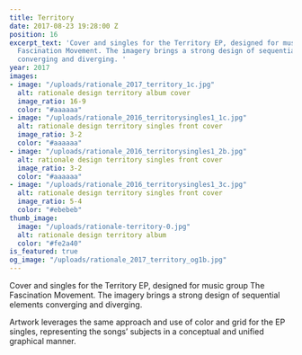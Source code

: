 ```yaml
---
title: Territory
date: 2017-08-23 19:28:00 Z
position: 16
excerpt_text: 'Cover and singles for the Territory EP, designed for music group The
  Fascination Movement. The imagery brings a strong design of sequential elements
  converging and diverging. '
year: 2017
images:
- image: "/uploads/rationale_2017_territory_1c.jpg"
  alt: rationale design territory album cover
  image_ratio: 16-9
  color: "#aaaaaa"
- image: "/uploads/rationale_2016_territorysingles1_1c.jpg"
  alt: rationale design territory singles front cover
  image_ratio: 3-2
  color: "#aaaaaa"
- image: "/uploads/rationale_2016_territorysingles1_2b.jpg"
  alt: rationale design territory singles front cover
  image_ratio: 3-2
  color: "#aaaaaa"
- image: "/uploads/rationale_2016_territorysingles1_3c.jpg"
  alt: rationale design territory singles front cover
  image_ratio: 5-4
  color: "#ebebeb"
thumb_image:
  image: "/uploads/rationale-territory-0.jpg"
  alt: rationale design territory album
  color: "#fe2a40"
is_featured: true
og_image: "/uploads/rationale_2017_territory_og1b.jpg"
---
```


Cover and singles for the Territory EP, designed for music group The Fascination Movement. The imagery brings a strong design of sequential elements converging and diverging. 

Artwork leverages the same approach and use of color and grid for the EP singles, representing the songs’ subjects in a conceptual and unified graphical manner.